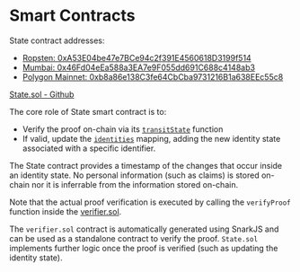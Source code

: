 # Smart Contracts

State contract addresses:

- [Ropsten: 0xA53E04be47e7BCe94c2f391E4560618D3199f514](https://ropsten.etherscan.io/address/0xA53E04be47e7BCe94c2f391E4560618D3199f514)
- [Mumbai: 0x46Fd04eEa588a3EA7e9F055dd691C688c4148ab3](https://mumbai.polygonscan.com/address/0x46Fd04eEa588a3EA7e9F055dd691C688c4148ab3)
- [Polygon Mainnet: 0xb8a86e138C3fe64CbCba9731216B1a638EEc55c8](https://polygonscan.com/address/0xb8a86e138C3fe64CbCba9731216B1a638EEc55c8)

[State.sol - Github](https://github.com/iden3/contracts/blob/master/contracts/State.sol)

The core role of State smart contract is to:

- Verify the proof on-chain via its [`transitState`](https://github.com/iden3/contracts/blob/master/contracts/State.sol#L87) function 
- If valid, update the [`identities`](https://github.com/iden3/contracts/blob/master/contracts/State.sol#L54) mapping, adding the new identity state associated with a specific identifier. 

The State contract provides a timestamp of the changes that occur inside an identity state. No personal information (such as claims) is stored on-chain nor it is inferrable from the information stored on-chain.

Note that the actual proof verification is executed by calling the `verifyProof` function inside the [verifier.sol](https://github.com/iden3/contracts/blob/master/contracts/lib/verifier.sol). 

The `verifier.sol` contract is automatically generated using SnarkJS and can be used as a standalone contract to verify the proof. `State.sol` implements further logic once the proof is verified (such as updating the identity state).